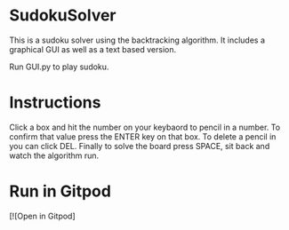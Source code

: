 # SudokuSolver
This is a sudoku solver using the backtracking algorithm. It includes a graphical GUI as well as a text based version.

Run GUI.py to play sudoku.


# Instructions
Click a box and hit the number on your keybaord to pencil in a number. To confirm that value press the ENTER key on that box. To delete a pencil in you can click DEL. Finally to solve the board press SPACE, sit back and watch the algorithm run.



# Run in Gitpod

[![Open in Gitpod]

